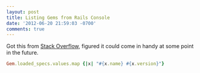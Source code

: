 ```yaml
---
layout: post
title: Listing Gems from Rails Console
date: '2012-06-20 21:59:03 -0700'
comments: true
---
```


Got this from [Stack Overflow], figured it could come in handy at some point in
the future.

``` ruby
Gem.loaded_specs.values.map {|x| "#{x.name} #{x.version}"}
```

[Stack Overflow]: http://stackoverflow.com/questions/2747990/is-there-any-way-to-tell-which-gems-and-plugins-are-loaded-at-runtime-for-a-rail
